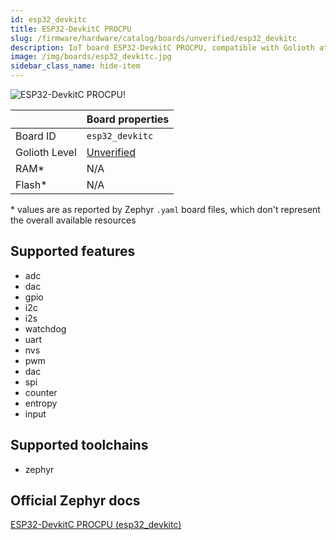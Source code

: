 ```yaml
---
id: esp32_devkitc
title: ESP32-DevkitC PROCPU
slug: /firmware/hardware/catalog/boards/unverified/esp32_devkitc
description: IoT board ESP32-DevkitC PROCPU, compatible with Golioth at unverified level.
image: /img/boards/esp32_devkitc.jpg
sidebar_class_name: hide-item
---
```


[//]: # (This is an auto-generated file, do not edit! Changes to it will be lost upon re-generation)

![ESP32-DevkitC PROCPU!](/img/boards/esp32_devkitc.jpg "ESP32-DevkitC PROCPU")

|                | Board properties     |
| -------------  | -------------------- |
| Board ID       | `esp32_devkitc` |
| Golioth Level  | [Unverified](/firmware/hardware#unverified-boards) |
| RAM*           | N/A |
| Flash*         | N/A |

\* values are as reported by Zephyr `.yaml` board files, which don't represent the overall available resources



## Supported features

* adc
* dac
* gpio
* i2c
* i2s
* watchdog
* uart
* nvs
* pwm
* dac
* spi
* counter
* entropy
* input

## Supported toolchains

* zephyr

## Official Zephyr docs

[ESP32-DevkitC PROCPU (esp32_devkitc)](https://docs.zephyrproject.org/latest/boards/espressif/esp32_devkitc/doc/index.html)
